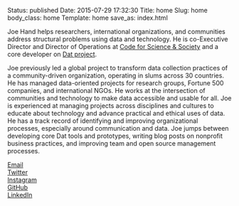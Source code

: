 Status: published
Date: 2015-07-29 17:32:30
Title: home
Slug: home
body_class: home
Template: home
save_as: index.html

Joe Hand helps researchers, international organizations, and communities address structural problems using data and technology. He is co-Executive Director and Director of Operations at [Code for Science & Society](http://codeforscience.org/) and a core developer on [Dat project](https://datproject.org/). 

Joe previously led a global project to transform data collection practices of a community-driven organization, operating in slums across 30 countries. He has managed data-oriented projects for research groups, Fortune 500 companies, and international NGOs. He works at the intersection of communities and technology to make data accessible and usable for all. Joe is experienced at managing projects across disciplines and cultures to educate about technology and advance practical and ethical uses of data. He has a track record of identifying and improving organizational processes, especially around communication and data. Joe jumps between developing core Dat tools and prototypes, writing blog posts on nonprofit business practices, and improving team and open source management processes.

<div class="pure-g">
<div class="small-caps external-link pure-u-1-3 pure-u-sm-1-5"><a href="mailto:joe@hand.email" rel="me">Email</a></div>
<div class="small-caps external-link pure-u-1-3 pure-u-sm-1-5"><a href="http://twitter.com/joeahand" rel="me">Twitter</a></div>
<div class="small-caps external-link pure-u-1-3 pure-u-sm-1-5"><a href="https://instagram.com/joeahand/" rel="me">Instagram</a></div>
<div class="small-caps external-link pure-u-1-2 pure-u-sm-1-5"><a href="http://github.com/joehand" rel="me">GitHub</a></div>
<div class="small-caps external-link pure-u-1-2 pure-u-sm-1-5"><a href="https://www.linkedin.com/in/joeahand" rel="me">LinkedIn</a></div>
</div>
